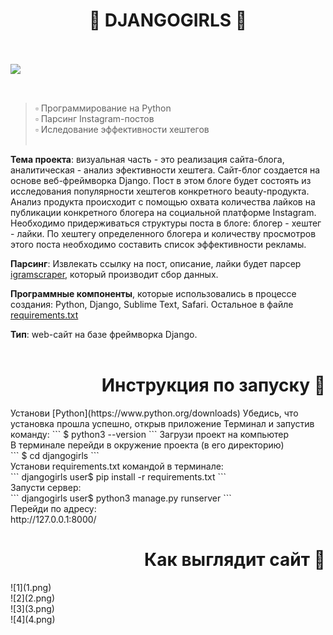 <h1 align="center">🌸 DJANGOGIRLS 🌸</h1>
<br/><br/>
<img src="https://encrypted-tbn0.gstatic.com/images?q=tbn%3AANd9GcQZxuOfNKUWgQd6r6lkTRbAkemZEiL4qaSg_3Oqnl6yeek-G1-w&usqp=CAU" align="left">

<br/><br/>
> ▫ Программирование на Python
> <br/>
> ▫ Парсинг Instagram-постов
> <br/>
> ▫ Иследование эффективности хештегов
<br/><br/>

**Тема проекта**: визуальная часть - это реализация сайта-блога, аналитическая - анализ эфективности хештега. Сайт-блог создается на основе веб-фреймворка Django. Пост в этом блоге будет состоять из исследования популярности хештегов конкретного beauty-продукта. Анализ продукта происходит с помощью охвата количества лайков на публикации конкретного блогера на социальной платформе Instagram. Необходимо придерживаться структуры поста в блоге: блогер - хештег - лайки. По хештегу определенного блогера и количеству просмотров этого поста необходимо составить список эффективности рекламы.
<br/>

**Парсинг**: Извлекать ссылку на пост, описание, лайки будет парсер [igramscraper](https://github.com/realsirjoe/instagram-scraper), который производит сбор данных.
<br/>

**Программные компоненты**, которые использовались в процессе создания: Python, Django, Sublime Text, Safari. Остальное в файле [requirements.txt](https://github.com/AlyonaGuseva1/djangogirls/blob/master1/requirements.txt)
<br/>

**Тип**: web-сайт на базе фреймворка Django.
<br/><br/>

<h1 align="right">Инструкция по запуску 🍬 </h1>
<p>
Установи [Python](https://www.python.org/downloads)
Убедись, что установка прошла успешно, открыв приложение Терминал и запустив команду:
```
$ python3 --version
```
Загрузи проект на компьютер
<br/>
В терминале перейди в окружение проекта (в его директорию)
<br/>
```
$ cd djangogirls
```
<br/>
Установи requirements.txt командой в терминале:
<br/>
```
djangogirls user$ pip install -r requirements.txt
```
<br/>
Запусти сервер:
<br/>
```
djangogirls user$ python3 manage.py runserver
```
<br/>
Перейди по адресу:
<br/>
http://127.0.0.1:8000/
</p>
<h1 align="right">Как выглядит сайт 🎉 </h1>
<p>
![1](1.png)
<br/>
![2](2.png)
<br/>
![3](3.png)
<br/>
![4](4.png)
<br/>
</p>
